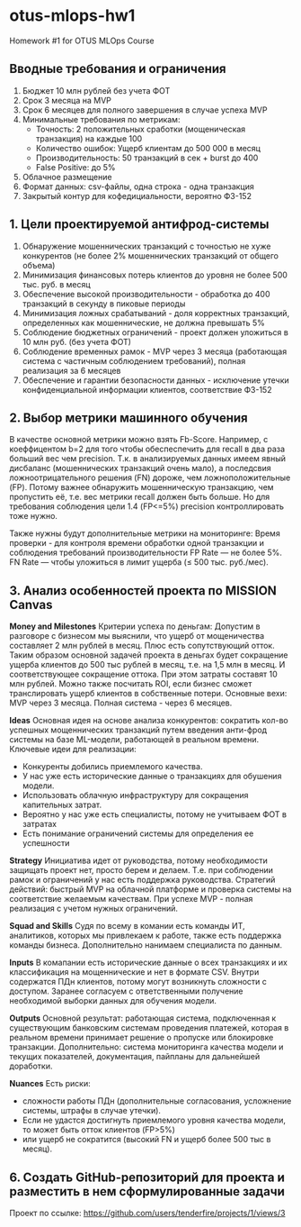 # otus-mlops-hw1
Homework #1 for OTUS MLOps Course

## Вводные требования и ограничения
1. Бюджет 10 млн рублей без учета ФОТ
2. Срок 3 месяца на MVP
3. Срок 6 месяцев для полного завершения в случае успеха MVP
4. Минимальные требования по метрикам:
   * Точность: 2 положительных сработки (мощеническая транзакция) на каждые 100
   * Количество ошибок: Ущерб клиентам до 500 000 в месяц
   * Производительность: 50 транзакций в сек + burst до 400
   * False Positive: до 5%
5. Облачное размещение
6. Формат данных: csv-файлы, одна строка - одна транзакция
7. Закрытый контур для кофедициальности, вероятно ФЗ-152

## 1. Цели проектируемой антифрод-системы

1. Обнаружение мошеннических транзакций с точностью не хуже конкурентов (не более 2% мошеннических транзакций от общего объема)
2. Минимизация финансовых потерь клиентов до уровня не более 500 тыс. руб. в месяц
3. Обеспечение высокой производительности - обработка до 400 транзакций в секунду в пиковые периоды
4. Минимизация ложных срабатываний - доля корректных транзакций, определенных как мошеннические, не должна превышать 5%
5. Соблюдение бюджетных ограничений - проект должен уложиться в 10 млн руб. (без учета ФОТ)
6. Соблюдение временных рамок - MVP через 3 месяца (работающая система с частичным соблюдением требований), полная реализация за 6 месяцев
7. Обеспечение и гарантии безопасности данных - исключение утечки конфиденциальной информации клиентов, соответствие ФЗ-152

## 2. Выбор метрики машинного обучения

В качестве основной метрики можно взять Fb-Score. Например, с коеффицентом b=2 для того чтобы обеспеспечить для recall в два раза больший вес чем precision. Т.к. в анализируемых данных имеем явный дисбаланс (мошеннических транзакций очень мало), а последсвия ложноотрицательного решения (FN) дороже, чем ложноположительные (FP). Потому важнее обнаружить мошенническую транзакцию, чем пропустить её, т.е. вес метрики recall должен быть больше. Но для требования соблюдения цели 1.4 (FP<=5%) precision контроллировать тоже нужно.

Также нужны будут дополнительные метрики на мониторинге:
Время проверки - для контроля времени обработки одной транзакции и соблюдения требований производительности
FP Rate — не более 5%.
FN Rate — чтобы уложиться в лимит ущерба (≤ 500 тыс. руб./мес).



## 3. Анализ особенностей проекта по MISSION Canvas

**Money and Milestones** 
Критерии успеха по деньгам: Допустим в разговоре с бизнесом мы выяснили, что ущерб от мощеничества составляет 2 млн рублей в месяц. Плюс есть сопутствующий отток. Таким образом основной задачей проекта в деньгах будет сокращение ущерба клиентов до 500 тыс рублей в месяц, т.е. на 1,5 млн в месяц. И соответствующее сокращение оттока. При этом затраты составят 10 млн рублей. Можно также посчитать ROI, если бизнес сможет транслировать ущерб клиентов в собственные потери.
Основные вехи: MVP через 3 месяца. Полная система - через 6 месяцев.

**Ideas** 
Основная идея на основе анализа конкурентов: сократить кол-во успешных мощеннических транзакций путем введения анти-фрод системы на базе ML-модели, работающей в реальном времени. Ключевые идеи для реализации:
* Конкуренты добились приемлемого качества.
* У нас уже есть исторические данные о транзакциях для обушения модели. 
* Использовать облачную инфраструктуру для сокращения капительных затрат.
* Вероятно у нас уже есть специалисты, потому не учитываем ФОТ в затратах
* Есть понимание ограничений системы для определения ее успешности

**Strategy**
Инициатива идет от руководства, потому необходимости защищать проект нет, просто берем и делаем. Т.е. при соблюдении рамок и ограничений у нас есть поддержка руководства. Стратегий действий: быстрый MVP на облачной платформе и проверка системы на соответствие желаемым качествам. При успехе MVP - полная реализация с учетом нужных ограничений.

**Squad and Skills**
Судя по всему в комании есть команды ИТ, аналитиков, которых мы привлекаем к работе, также есть поддержка команды бизнеса. Дополнительно нанимаем специалиста по данным.

**Inputs**
В комапании есть исторические данные о всех транзакциях и их классификация на мощеннические и нет в формате CSV. Внутри содержатся ПДн клиентов, потому могут возникнуть сложности с доступом. Заранее согласуем с ответственными получение необходимой выборки данных для обучения модели.

**Outputs**
Основной результат: работающая система, подключенная к существующим банковским системам проведения платежей, которая в реальном времени принимает решение о пропуске или блокировке транзакции. 
Дополнительно: система мониторинга качества модели и текущих показателей, документация, пайпланы для дальнейшей доработки. 

**Nuances**
Есть риски: 
* сложности работы ПДн (дополнительные согласования, усложнение системы, штрафы в случае утечки). 
* Если не удастся достигнуть приемлемого уровня качества модели, то может быть отток клиентов (FP>5%) 
* или ущерб не сократится (высокий FN и ущерб более 500 тыс в месяц).

## 6. Создать GitHub-репозиторий для проекта и разместить в нем сформулированные задачи
Проект по ссылке: https://github.com/users/tenderfire/projects/1/views/3
